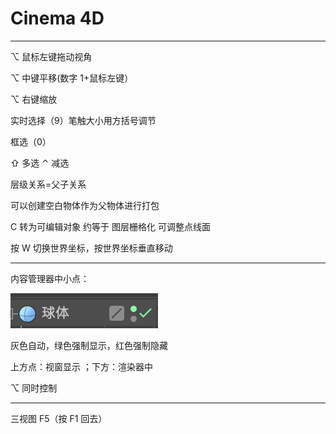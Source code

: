 # Cinema 4D

---

⌥ 鼠标左键拖动视角

⌥ 中键平移(数字 1+鼠标左键）

⌥ 右键缩放

实时选择（9）笔触大小用方括号调节

框选（0）

⇧ 多选 ⌃ 减选

层级关系=父子关系

可以创建空白物体作为父物体进行打包

C 转为可编辑对象 约等于 图层栅格化 可调整点线面

按 W 切换世界坐标，按世界坐标垂直移动

---

内容管理器中小点：

![Cinema%204D%204b083c43f3c64d9f9ab8c84ea602da5f/Untitled.png](src/c4d/Untitled.png)

灰色自动，绿色强制显示，红色强制隐藏

上方点：视窗显示 ；下方：渲染器中

⌥ 同时控制

---

三视图 F5（按 F1 回去）
